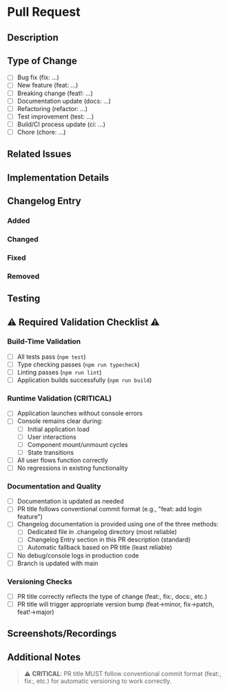 # Pull Request

## Description
<!-- Provide a clear description of the changes in this PR -->

## Type of Change
- [ ] Bug fix (fix: ...)
- [ ] New feature (feat: ...)
- [ ] Breaking change (feat!: ...)
- [ ] Documentation update (docs: ...)
- [ ] Refactoring (refactor: ...)
- [ ] Test improvement (test: ...)
- [ ] Build/CI process update (ci: ...)
- [ ] Chore (chore: ...)

## Related Issues
<!-- Reference any related issues (e.g., "Fixes #123") -->

## Implementation Details
<!-- Briefly explain your implementation approach -->

## Changelog Entry
<!-- ⚠️ CRITICAL: Your changes must be documented in the CHANGELOG.md ⚠️ -->
<!-- You have THREE options to ensure your changes are documented (in order of reliability): -->

<!-- OPTION 1 (BEST): Create a dedicated file -->
<!-- Create a file in .changelog/pr-NUMBER.md (replacing NUMBER with this PR number) -->
<!-- with properly formatted sections like: -->
<!--
### Added
- New login feature with support for OAuth

### Fixed
- Authentication token expiration issue
-->

<!-- OPTION 2 (STANDARD): PR Description -->
<!-- Fill out the sections below for this PR description to be used -->
<!-- This section must start with "## Changelog Entry" to be recognized -->

### Added
<!-- List new features or functionality added -->
<!-- Example: - New login feature with support for OAuth -->

### Changed
<!-- List changes to existing functionality -->
<!-- Example: - Improved performance of dashboard rendering -->

### Fixed
<!-- List bug fixes -->
<!-- Example: - Fixed authentication token expiration issue -->

### Removed
<!-- List features or functionality that was removed -->
<!-- Example: - Removed deprecated API endpoint -->

## Testing
<!-- Describe the testing performed to validate changes -->

## ⚠️ Required Validation Checklist ⚠️

### Build-Time Validation
- [ ] All tests pass (`npm test`)
- [ ] Type checking passes (`npm run typecheck`)
- [ ] Linting passes (`npm run lint`)
- [ ] Application builds successfully (`npm run build`)

### Runtime Validation (CRITICAL)
- [ ] Application launches without console errors
- [ ] Console remains clear during:
  - [ ] Initial application load
  - [ ] User interactions
  - [ ] Component mount/unmount cycles
  - [ ] State transitions
- [ ] All user flows function correctly
- [ ] No regressions in existing functionality

### Documentation and Quality
- [ ] Documentation is updated as needed
- [ ] PR title follows conventional commit format (e.g., "feat: add login feature")
- [ ] Changelog documentation is provided using one of the three methods:
  - [ ] Dedicated file in .changelog directory (most reliable)
  - [ ] Changelog Entry section in this PR description (standard)
  - [ ] Automatic fallback based on PR title (least reliable)
- [ ] No debug/console logs in production code
- [ ] Branch is updated with main

### Versioning Checks
- [ ] PR title correctly reflects the type of change (feat:, fix:, docs:, etc.)
- [ ] PR title will trigger appropriate version bump (feat→minor, fix→patch, feat!→major)

## Screenshots/Recordings
<!-- If applicable, add screenshots or recordings to help explain the changes -->

## Additional Notes
<!-- Any additional information reviewers should know -->

> ⚠️ **CRITICAL**: PR title MUST follow conventional commit format (feat:, fix:, etc.) for automatic versioning to work correctly.